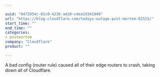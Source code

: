 ```yaml
---

uuid: "0472054c-01c0-4236-a420-c4ee2d341840"
url: "https://blog.cloudflare.com/todays-outage-post-mortem-82515/"
start_time: ""
end_time: ""
categories:
- postmortem
company: "Cloudflare"
product: ""

---
```


A bad config (router rule) caused all of their edge routers to crash, taking down all of Cloudflare.
